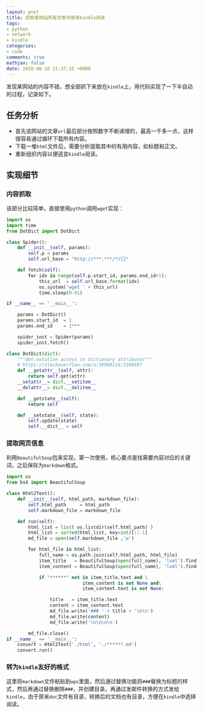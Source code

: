 ```yaml
---
layout: post
title: 抓取某网站所有文章并使用kindle阅读
tags:
- python
- network
- kindle
categories:
- code
comments: true
mathjax: false
date: 2018-06-16 21:37:15 +0800
---
```

发现某网站的内容不错，想全部抓下来放在`kindle`上，用代码实现了一下半自动的过程，记录如下。

## 任务分析
+ 首先该网站的文章`url`最后部分按照数字不断递增的，最高一千多一点，这样很容易通过循环下载所有内容。
+ 下载一堆`html`文件后，需要分析提取其中的有用内容，如标题和正文。
+ 重新组织内容以便适宜`kindle`阅读。

## 实现细节
### 内容抓取
该部分比较简单，直接使用`python`调用`wget`实现：
```python
import os
import time
from DotDict import DotDict

class Spider():
	def __init__(self, params):
		self.p = params
		self.url_base = "http://***.***/*/{}"

	def fetch(self):
		for idx in range(self.p.start_id, params.end_id+1):
			this_url  = self.url_base.format(idx)
			os.system('wget ' + this_url)
			time.sleep(0.01)

if __name__ == '__main__':

	params = DotDict()
	params.start_id  = 1
	params.end_id    = 1***

	spider_inst = Spider(params)
	spider_inst.fetch()
```

```python
class DotDict(dict):
	"""dot.notation access to dictionary attributes"""
	# https://stackoverflow.com/a/36968114/3100697
	def __getattr__(self, attr):
		return self.get(attr)
	__setattr__= dict.__setitem__
	__delattr__= dict.__delitem__

	def __getstate__(self):
		return self

	def __setstate__(self, state):
		self.update(state)
		self.__dict__ = self
```

### 提取网页信息
利用`BeautifulSoup`包来实现，第一次使用，核心要点是找需要内容对应的关键词，之后保存为`markdown`格式。
```python
import os
from bs4 import BeautifulSoup

class Html2Text():
	def __init__(self, html_path, markdown_file):
		self.html_path     = html_path
		self.markdown_file = markdown_file

	def run(self):
		html_list = list( os.listdir(self.html_path) )
		html_list = sorted(html_list, key=int)[::-1]
		md_file = open(self.markdown_file ,'w')

		for html_file in html_list:
			full_name = os.path.join(self.html_path, html_file)
			item_title   = BeautifulSoup(open(full_name), 'lxml').find("h1",class_="page-title")
			item_content = BeautifulSoup(open(full_name), 'lxml').find("div",property="content:encoded")

			if "******" not in item_title.text and \
			    			item_content is not None and\
			    			item_content.text is not None:

				title   = item_title.text
				content = item_content.text
				md_file.write('### ' + title + '\n\n')
				md_file.write(content)
				md_file.write('\n\n\n\n')

		md_file.close()
if __name__ == '__main__':
	convert = Html2Text('./html', './******.md')
	convert.run()
```

### 转为`kindle`友好的格式
这里将`markdown`文件粘贴到`wps`里面，然后通过替换功能将`###`替换为标题的样式，然后再通过替换删除`###`，并创建目录。再通过发邮件转换的方式发给`kindle`，由于原来`doc`文件有目录，转换后的文档也有目录，方便在`kindle`中选择阅读。
